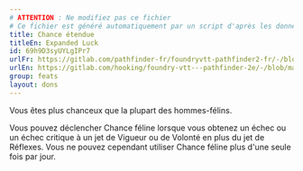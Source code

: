 ```yaml
---
# ATTENTION : Ne modifiez pas ce fichier
# Ce fichier est généré automatiquement par un script d'après les données du module Foundry VTT officiel et de sa traduction
title: Chance étendue
titleEn: Expanded Luck
id: 69h9D3syUYLgIPr7
urlFr: https://gitlab.com/pathfinder-fr/foundryvtt-pathfinder2-fr/-/blob/master/data/feats/69h9D3syUYLgIPr7.htm
urlEn: https://gitlab.com/hooking/foundry-vtt---pathfinder-2e/-/blob/master/packs/data/feats.db/expanded-luck.json
group: feats
layout: dons
---
```

Vous êtes plus chanceux que la plupart des hommes-félins.

Vous pouvez déclencher Chance féline lorsque vous obtenez un échec ou un échec critique à un jet de Vigueur ou de Volonté en plus du jet de Réflexes. Vous ne pouvez cependant utiliser Chance féline plus d'une seule fois par jour.


